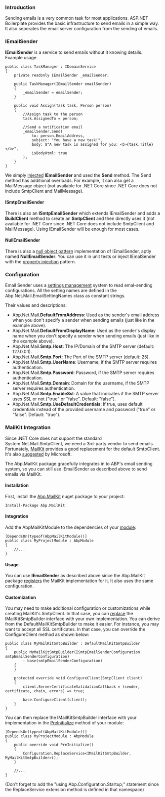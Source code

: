 ### Introduction

Sending emails is a very common task for most applications.
ASP.NET Boilerplate provides the basic infrastructure to send
emails in a simple way. It also seperates the email server configuration from the sending 
of emails.

### IEmailSender

**IEmailSender** is a service to send emails without it knowing
details. Example usage:

    public class TaskManager : IDomainService
    {
        private readonly IEmailSender _emailSender;

        public TaskManager(IEmailSender emailSender)
        {
            _emailSender = emailSender;
        }

        public void Assign(Task task, Person person)
        {
            //Assign task to the person
            task.AssignedTo = person;

            //Send a notification email
            _emailSender.Send(
                to: person.EmailAddress,
                subject: "You have a new task!",
                body: $"A new task is assigned for you: <b>{task.Title}</b>",
                isBodyHtml: true
            );
        }
    }

We simply [injected](Dependency-Injection.md) **IEmailSender** and
used the **Send** method. The Send method has additional overloads. For example, it
can also get a MailMessage object (not available for .NET Core since .NET Core
does not include SmtpClient and MailMessage).

#### ISmtpEmailSender

There is also an **ISmtpEmailSender** which extends IEmailSender and adds a
**BuildClient** method to create an **SmtpClient** and then directly uses it
(not available for .NET Core since .NET Core does not include SmtpClient
and MailMessage). Using IEmailSender will be enough for most cases.

#### NullEmailSender

There is also a [null object
pattern](https://en.wikipedia.org/wiki/Null_Object_pattern)
implementation of IEmailSender, aptly named **NullEmailSender**. You can use it in
unit tests or inject IEmalSender with the [property
injection](Dependency-Injection.md) pattern.

### Configuration

Email Sender uses a [settings management](Setting-Management.md) system
to read emal-sending configurations. All the setting names are defined in the
Abp.Net.Mail.EmailSettingNames class as constant strings. 

Their values and descriptions:

-   Abp.Net.Mail.**DefaultFromAddress**: Used as the sender's email address
    when you don't specify a sender when sending emails (just like in the
    example above).
-   Abp.Net.Mail.**DefaultFromDisplayName**: Used as the sender's display name
    when you don't specify a sender when sending emails (just like in the
    example above).
-   Abp.Net.Mail.**Smtp.Host**: The IP/Domain of the SMTP server (default:
    127.0.0.1).
-   Abp.Net.Mail.**Smtp.Port**: The Port of the SMTP server (default: 25).
-   Abp.Net.Mail.**Smtp.UserName**: Username, if the SMTP server requires
    authentication.
-   Abp.Net.Mail.**Smtp.Password**: Password, if the SMTP server requires
    authentication.
-   Abp.Net.Mail.**Smtp.Domain**: Domain for the username, if the SMTP
    server requires authentication.
-   Abp.Net.Mail.**Smtp.EnableSsl**: A value that indicates if the SMTP server
    uses SSL or not ("true" or "false". Default: "false").
-   Abp.Net.Mail.**Smtp.UseDefaultCredentials**: If true, uses default
    credentials instead of the provided username and password ("true" or
    "false". Default: "true").

### MailKit Integration

Since .NET Core does not support the standard System.Net.Mail.SmtpClient, 
we need a 3rd-party vendor to send emails. Fortunately,
[MailKit](https://github.com/jstedfast/MailKit) provides a good
replacement for the default SmtpClient. It's also
[suggested](https://www.infoq.com/news/2017/04/MailKit-MimeKit-Official)
by Microsoft.

The Abp.MailKit package gracefully integrates in to ABP's email sending system, so you 
can still use IEmailSender as described above to send emails via MailKit.

#### Installation

First, install the [Abp.MailKit](https://www.nuget.org/packages/Abp.MailKit)
nuget package to your project:

    Install-Package Abp.MailKit

#### Integration

Add the AbpMailKitModule to the dependencies of your
[module](Module-System.md):

    [DependsOn(typeof(AbpMailKitModule))]
    public class MyProjectModule : AbpModule
    {
        //...
    }

#### Usage

You can use **IEmailSender** as described above since the Abp.MailKit
package [registers](Dependency-Injection.md) the MailKit implementation
for it. It also uses the same configuration.

#### Customization

You may need to make additional configuration or customizations while
creating MailKit's SmtpClient. In that case, you can
[replace](Startup-Configuration.md) the IMailKitSmtpBuilder interface with
your own implementation. You can derive from the DefaultMailKitSmtpBuilder
to make it easier. For instance, you may want to accept all SSL
certificates. In that case, you can override the ConfigureClient method as
shown below:

    public class MyMailKitSmtpBuilder : DefaultMailKitSmtpBuilder
    {
        public MyMailKitSmtpBuilder(ISmtpEmailSenderConfiguration smtpEmailSenderConfiguration) 
            : base(smtpEmailSenderConfiguration)
        {
        }

        protected override void ConfigureClient(SmtpClient client)
        {
            client.ServerCertificateValidationCallback = (sender, certificate, chain, errors) => true;

            base.ConfigureClient(client);
        }
    }

You can then replace the IMailKitSmtpBuilder interface with your
implementation in the [PreInitialize](Module-System.md) method of your
module:

    [DependsOn(typeof(AbpMailKitModule))]
    public class MyProjectModule : AbpModule
    {
        public override void PreInitialize()
        {
            Configuration.ReplaceService<IMailKitSmtpBuilder, MyMailKitSmtpBuilder>();
        }

        //...
    }

(Don't forget to add the "using Abp.Configuration.Startup;" statement since the
ReplaceService extension method is defined in that namespace)
